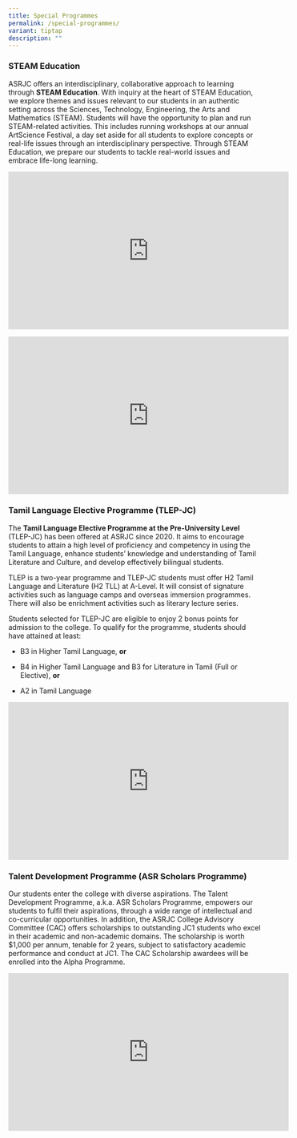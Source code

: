 ```yaml
---
title: Special Programmes
permalink: /special-programmes/
variant: tiptap
description: ""
---
```

<h3></h3>
<h3><strong>STEAM Education</strong></h3>
<p>ASRJC offers an interdisciplinary, collaborative approach to learning
through <strong>STEAM Education</strong>. With inquiry at the heart of STEAM
Education, we explore themes and issues relevant to our students in an
authentic setting across the Sciences, Technology, Engineering, the Arts
and Mathematics (STEAM). Students will have the opportunity to plan and
run STEAM-related activities. This includes running workshops at our annual
ArtScience Festival, a day set aside for all students to explore concepts
or real-life issues through an interdisciplinary perspective. Through STEAM
Education, we prepare our students to tackle real-world issues and embrace
life-long learning.</p>
<div class="iframe-wrapper">
<iframe height="315" width="560" allowfullscreen="true" frameborder="0" src="https://www.youtube.com/embed/zpHwnlKGQTM?si=pbGYO8s7dQROFNbk"></iframe>
</div>
<p></p>
<div class="iframe-wrapper">
<iframe height="315" width="560" allowfullscreen="true" frameborder="0" src="https://www.youtube.com/embed/vAGw81DfVeY?si=gYwI00NNltuTHA4h"></iframe>
</div>
<h3><strong>Tamil Language Elective Programme (TLEP-JC)</strong></h3>
<p>The <strong>Tamil Language Elective Programme at the Pre-University Level</strong> (TLEP-JC)
has been offered at ASRJC since 2020. It aims to encourage students to
attain a high level of proficiency and competency in using the Tamil Language,
enhance students’ knowledge and understanding of Tamil Literature and Culture,
and develop effectively bilingual students.</p>
<p>TLEP is a two-year programme and TLEP-JC students must offer H2 Tamil
Language and Literature (H2 TLL) at A-Level. It will consist of signature
activities such as language camps and overseas immersion programmes. There
will also be enrichment activities such as literary lecture series.</p>
<p>Students selected for TLEP-JC are eligible to enjoy 2 bonus points for
admission to the college. To qualify for the programme, students should
have attained at least:</p>
<ul data-tight="true" class="tight">
<li>
<p>B3 in Higher Tamil Language, <strong>or</strong>
</p>
</li>
<li>
<p>B4 in Higher Tamil Language and B3 for Literature in Tamil (Full or Elective), <strong>or</strong>
</p>
</li>
<li>
<p>A2 in Tamil Language</p>
</li>
</ul>
<div class="iframe-wrapper">
<iframe height="315" width="560" allowfullscreen="true" frameborder="0" src="https://www.youtube.com/embed/rdCzg38KCro?si=8j1cdVIckMdWIR53"></iframe>
</div>
<p></p>
<h3><strong>Talent Development Programme (ASR Scholars Programme)</strong></h3>
<p>Our students enter the college with diverse aspirations. The Talent Development
Programme, a.k.a. ASR Scholars Programme, empowers our students to fulfil
their aspirations, through a wide range of intellectual and co-curricular
opportunities. In addition, the ASRJC College Advisory Committee (CAC)
offers scholarships to outstanding JC1 students who excel in their academic
and non-academic domains. The scholarship is worth $1,000 per annum, tenable
for 2 years, subject to satisfactory academic performance and conduct at
JC1. The CAC Scholarship awardees will be enrolled into the Alpha Programme.</p>
<div class="iframe-wrapper">
<iframe height="315" width="560" allowfullscreen="true" frameborder="0" src="https://www.youtube.com/embed/jmDpAOY7UTg?si=5m7CwcUWz0trjrU2"></iframe>
</div>
<p></p>